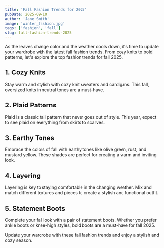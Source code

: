 ```yaml
---
title: 'Fall Fashion Trends for 2025'
pubDate: 2025-09-10
author: 'Jane Smith'
image: 'winter_fashion.jpg'
tags: ['fashion', 'fall']
slug: fall-fashion-trends-2025
---
```


As the leaves change color and the weather cools down, it's time to update your wardrobe with the latest fall fashion trends. From cozy knits to bold patterns, let's explore the top fashion trends for fall 2025.

## 1. Cozy Knits

Stay warm and stylish with cozy knit sweaters and cardigans. This fall, oversized knits in neutral tones are a must-have.

## 2. Plaid Patterns

Plaid is a classic fall pattern that never goes out of style. This year, expect to see plaid on everything from skirts to scarves.

## 3. Earthy Tones

Embrace the colors of fall with earthy tones like olive green, rust, and mustard yellow. These shades are perfect for creating a warm and inviting look.

## 4. Layering

Layering is key to staying comfortable in the changing weather. Mix and match different textures and pieces to create a stylish and functional outfit.

## 5. Statement Boots

Complete your fall look with a pair of statement boots. Whether you prefer ankle boots or knee-high styles, bold boots are a must-have for fall 2025.

Update your wardrobe with these fall fashion trends and enjoy a stylish and cozy season.

